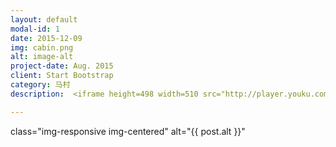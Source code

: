 ```yaml
---
layout: default
modal-id: 1
date: 2015-12-09
img: cabin.png
alt: image-alt
project-date: Aug. 2015
client: Start Bootstrap
category: 马村
description:  <iframe height=498 width=510 src="http://player.youku.com/embed/XMTM0ODA3MTE4MA==" frameborder=0 allowfullscreen></iframe>

---
```

class="img-responsive img-centered" alt="{{ post.alt }}"
